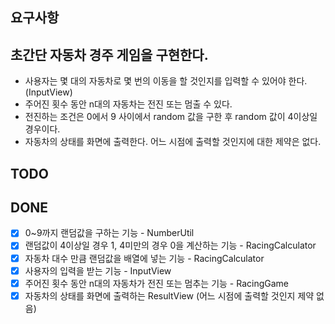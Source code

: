## 요구사항
## 초간단 자동차 경주 게임을 구현한다.
- 사용자는 몇 대의 자동차로 몇 번의 이동을 할 것인지를 입력할 수 있어야 한다. (InputView)
- 주어진 횟수 동안 n대의 자동차는 전진 또는 멈출 수 있다.
- 전진하는 조건은 0에서 9 사이에서 random 값을 구한 후 random 값이 4이상일 경우이다.
- 자동차의 상태를 화면에 출력한다. 어느 시점에 출력할 것인지에 대한 제약은 없다.

## TODO

## DONE
-[x] 0~9까지 랜덤값을 구하는 기능 - NumberUtil
-[x] 랜덤값이 4이상일 경우 1, 4미만의 경우 0을 계산하는 기능 - RacingCalculator
-[x] 자동차 대수 만큼 랜덤값을 배열에 넣는 기능 - RacingCalculator
-[x] 사용자의 입력을 받는 기능 - InputView
-[x] 주어진 횟수 동안 n대의 자동차가 전진 또는 멈추는 기능 - RacingGame
-[x] 자동차의 상태를 화면에 출력하는 ResultView (어느 시점에 출력할 것인지 제약 없음)
